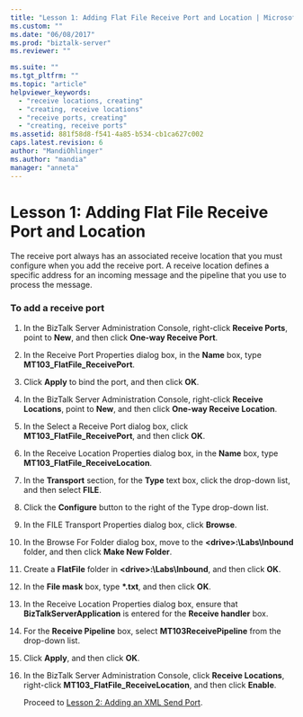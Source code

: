 ```yaml
---
title: "Lesson 1: Adding Flat File Receive Port and Location | Microsoft Docs"
ms.custom: ""
ms.date: "06/08/2017"
ms.prod: "biztalk-server"
ms.reviewer: ""

ms.suite: ""
ms.tgt_pltfrm: ""
ms.topic: "article"
helpviewer_keywords: 
  - "receive locations, creating"
  - "creating, receive locations"
  - "receive ports, creating"
  - "creating, receive ports"
ms.assetid: 881f58d8-f541-4a85-b534-cb1ca627c002
caps.latest.revision: 6
author: "MandiOhlinger"
ms.author: "mandia"
manager: "anneta"
---
```

# Lesson 1: Adding Flat File Receive Port and Location
The receive port always has an associated receive location that you must configure when you add the receive port. A receive location defines a specific address for an incoming message and the pipeline that you use to process the message.  
  
### To add a receive port  
  
1. In the BizTalk Server Administration Console, right-click **Receive Ports**, point to **New**, and then click **One-way Receive Port**.  
  
2. In the Receive Port Properties dialog box, in the **Name** box, type **MT103_FlatFile_ReceivePort**.  
  
3. Click **Apply** to bind the port, and then click **OK**.  
  
4. In the BizTalk Server Administration Console, right-click **Receive Locations**, point to **New**, and then click **One-way Receive Location**.  
  
5. In the Select a Receive Port dialog box, click **MT103_FlatFile_ReceivePort**, and then click **OK**.  
  
6. In the Receive Location Properties dialog box, in the **Name** box, type **MT103_FlatFile_ReceiveLocation**.  
  
7. In the **Transport** section, for the **Type** text box, click the drop-down list, and then select **FILE**.  
  
8. Click the **Configure** button to the right of the Type drop-down list.  
  
9. In the FILE Transport Properties dialog box, click **Browse**.  
  
10. In the Browse For Folder dialog box, move to the **\<drive\>:\Labs\Inbound** folder, and then click **Make New Folder**.  
  
11. Create a **FlatFile** folder in **\<drive\>:\Labs\Inbound**, and then click **OK**.  
  
12. In the **File mask** box, type **\*.txt**, and then click **OK**.  
  
13. In the Receive Location Properties dialog box, ensure that **BizTalkServerApplication** is entered for the **Receive handler** box.  
  
14. For the **Receive Pipeline** box, select **MT103ReceivePipeline** from the drop-down list.  
  
15. Click **Apply**, and then click **OK**.  
  
16. In the BizTalk Server Administration Console, click **Receive Locations**, right-click **MT103_FlatFile_ReceiveLocation**, and then click **Enable**.  
  
    Proceed to [Lesson 2: Adding an XML Send Port](../../adapters-and-accelerators/accelerator-swift/lesson-2-adding-an-xml-send-port.md).